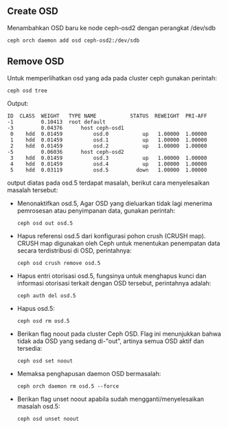 ## Create OSD
Menambahkan OSD baru ke node ceph-osd2 dengan perangkat /dev/sdb
```
ceph orch daemon add osd ceph-osd2:/dev/sdb
```

## Remove OSD
Untuk memperlihatkan osd yang ada pada cluster ceph gunakan perintah:
```
ceph osd tree
```
Output:
```
ID  CLASS  WEIGHT   TYPE NAME           STATUS  REWEIGHT  PRI-AFF
-1         0.10413  root default                                 
-3         0.04376      host ceph-osd1                           
 0    hdd  0.01459          osd.0           up   1.00000  1.00000
 1    hdd  0.01459          osd.1           up   1.00000  1.00000
 2    hdd  0.01459          osd.2           up   1.00000  1.00000
-5         0.06036      host ceph-osd2                           
 3    hdd  0.01459          osd.3           up   1.00000  1.00000
 4    hdd  0.01459          osd.4           up   1.00000  1.00000
 5    hdd  0.03119          osd.5         down   1.00000  1.00000
```

output diatas pada osd.5 terdapat masalah, berikut cara menyelesaikan masalah tersebut:

- Menonaktifkan osd.5, Agar OSD yang dieluarkan tidak lagi menerima pemrosesan atau penyimpanan data, gunakan perintah:
    ```
    ceph osd out osd.5
    ```

- Hapus referensi osd.5 dari konfigurasi pohon crush (CRUSH map). CRUSH map digunakan oleh Ceph untuk menentukan penempatan data secara terdistribusi di OSD, perintahnya:
    ```
    ceph osd crush remove osd.5
    ```

- Hapus entri otorisasi osd.5, fungsinya untuk menghapus kunci dan informasi otorisasi terkait dengan OSD tersebut, perintahnya adalah:
    ```
    ceph auth del osd.5 
    ```

- Hapus osd.5:
    ```
    ceph osd rm osd.5
    ```

- Berikan flag noout pada cluster Ceph OSD. Flag ini menunjukkan bahwa tidak ada OSD yang sedang di-"out", artinya semua OSD aktif dan tersedia:
    ```
    ceph osd set noout
    ```
- Memaksa penghapusan daemon OSD bermasalah:
    ```
    ceph orch daemon rm osd.5 --force
    ```
- Berikan flag unset noout apabila sudah mengganti/menyelesaikan masalah osd.5:
    ```
    ceph osd unset noout
    ```